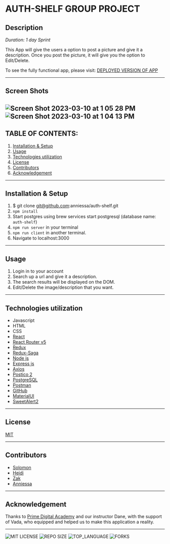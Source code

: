 # AUTH-SHELF GROUP PROJECT
## Description

_Duration: 1 day Sprint_

This App will give the users a option to post a picture and give it a description. Once you post the picture, it will give you the option to Edit/Delete.

To see the fully functional app, please visit: [DEPLOYED VERSION OF APP](https://fathomless-waters-19516.herokuapp.com/)

---
## Screen Shots
![Screen Shot 2023-03-10 at 1 05 28 PM](https://user-images.githubusercontent.com/98715838/224418413-9ca8e94d-ce62-49cb-86e1-2647b23957f8.png)
![Screen Shot 2023-03-10 at 1 04 13 PM](https://user-images.githubusercontent.com/98715838/224418456-4e5f8782-ba5b-4dcc-8b4c-416f84a7d4fe.png)
---
## **TABLE OF CONTENTS:**
1. [Installation & Setup](#installation--setup)
1. [Usage](#usage)
1. [Technologies utilization](#technologies-utilization)
1. [License](#license)
1. [Contributors](#contributors)
1. [Acknowledgement](#acknowledgement)

---

## Installation & Setup
1. $ git clone git@github.com:anniessa/auth-shelf.git
1. `npm install`
1. Start postgres using brew services start postgresql (database name: `auth-shelf`)
1. `npm run server` in your terminal
1. `npm run client` in another terminal. 
1. Navigate to localhost:3000

---

## Usage

1. Login in to your account
1. Search up a url and give it a description.
1. The search results will be displayed on the DOM.
1. Edit/Delete the image/description that you want.


---

## Technologies utilization 

* Javascript
* HTML
* CSS
* [React](https://reactjs.org/)
* [React Router v5](https://v5.reactrouter.com/web/guides/quick-start)
* [Redux](https://redux.js.org/)
* [Redux-Saga](https://redux-saga.js.org/)
* [Node js](https://nodejs.org/en/about/)
* [Express js](https://expressjs.com/)
* [Axios](https://axios-http.com/)
* [Postico 2](https://eggerapps.at/postico2/)
* [PostgreSQL](https://www.postgresql.org/)
* [Postman](https://www.postman.com/)
* [GitHub](https://github.com/PrimeAcademy/)
* [MaterialUI](https://mui.com/)
* [SweetAlert2](https://sweetalert2.github.io/)
---
## License
[MIT](LICENSE.md)

---

## Contributors

* [Solomon](https://github.com/sollambert)
* [Heidi](https://github.com/heidicodes)
* [Zak](https://github.com/Zabdi94)
* [Anniessa](https://github.com/anniessa)

---
## Acknowledgement
Thanks to [Prime Digital Academy](www.primeacademy.io) and our instructor Dane, with the support of Vada, who equipped and helped us to make this application a reality.

---
![MIT LICENSE](https://img.shields.io/github/license/scottbromander/the_marketplace.svg?style=flat-square)
![REPO SIZE](https://img.shields.io/github/repo-size/scottbromander/the_marketplace.svg?style=flat-square)
![TOP_LANGUAGE](https://img.shields.io/github/languages/top/scottbromander/the_marketplace.svg?style=flat-square)
![FORKS](https://img.shields.io/github/forks/scottbromander/the_marketplace.svg?style=social)
